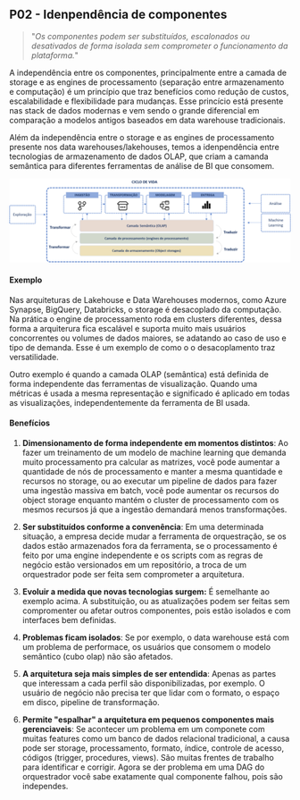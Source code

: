 ## P02 - Idenpendência de componentes
> "_Os componentes podem ser substituídos, escalonados ou desativados de forma isolada sem comprometer o funcionamento da plataforma._"

A independência entre os componentes, principalmente entre a camada de storage e as engines de processamento (separação entre armazenamento e computação) é um princípio que traz benefícios como redução de custos, escalabilidade e flexibilidade para mudanças. Esse princício está presente nas stack de dados modernas e vem sendo o grande diferencial em comparação a modelos antigos baseados em data warehouse tradicionais.

Além da independência entre o storage e as engines de processamento presente nos data warehouses/lakehouses, temos a idenpendência entre tecnologias de armazenamento de dados OLAP, que criam a camanda semântica para diferentes ferramentas de análise de BI que consomem. 

![Camadas](/01-Fundamentos/media/image-1.png)

#### Exemplo
Nas arquiteturas de Lakehouse e Data Warehouses modernos, como Azure Synapse, BigQuery, Databricks, o storage é desacoplado da computação. Na prática o engine de processamento roda em clusters diferentes, dessa forma a arquiterura fica escalável e suporta muito mais usuários concorrentes ou volumes de dados maiores, se adatando ao caso de uso e tipo de demanda. Esse é um exemplo de como o o desacoplamento traz versatilidade. 

Outro exemplo é quando a camada OLAP (semântica) está definida de forma independente das ferramentas de visualização. Quando uma métricas é usada a mesma representação e significado é aplicado em todas as visualizações, independentemente da ferramenta de BI usada.

#### Benefícios

1. **Dimensionamento de forma independente em momentos distintos**: Ao fazer um treinamento de um modelo de machine learning que demanda muito processamento pra calcular as matrizes, você pode aumentar a quantidade de nós de processamento e manter a mesma quantidade e recursos no storage, ou ao executar um pipeline de dados para fazer uma ingestão massiva em batch, você pode aumentar os recursos do object storage enquanto mantém o cluster de processamento com os mesmos recursos já que a ingestão demandará menos transformações.

2. **Ser substituídos conforme a convenência**: Em uma determinada situação, a empresa decide mudar a ferramenta de orquestração, se os dados estão armazenados fora da ferramenta, se o processamento é feito por uma engine independente e os scripts com as regras de negócio estão versionados em um repositório, a troca de um orquestrador pode ser feita sem comprometer a arquitetura.

3. **Evoluir a medida que novas tecnologias surgem:** É semelhante ao exemplo acima. A substituição, ou as atualizações podem ser feitas sem compromenter ou afetar outros componentes, pois estão isolados e com interfaces bem definidas.

4. **Problemas ficam isolados**: Se por exemplo, o data warehouse está com um problema de performace, os usuários que consomem o modelo semântico (cubo olap) não são afetados.

5. **A arquitetura seja mais simples de ser entendida**: Apenas as partes que interessam a cada perfil são disponibilizadas, por exemplo. O usuário de negócio não precisa ter que lidar com o formato, o espaço em disco, pipeline de transformação.

6. **Permite "espalhar" a arquitetura em pequenos componentes mais gerenciaveis**: Se acontecer um problema em um componete com muitas features como um banco de dados relacional tradicional, a causa pode ser storage, processamento, formato, índice, controle de acesso, códigos (trigger, procedures, views). São muitas frentes de trabalho para identificar e corrigir. Agora se der problema em uma DAG do orquestrador você sabe exatamente qual componente falhou, pois são independes.
